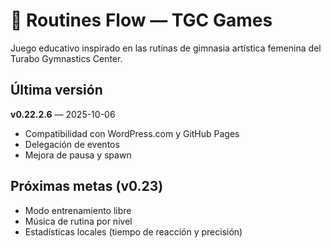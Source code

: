# 🏅 Routines Flow — TGC Games

Juego educativo inspirado en las rutinas de gimnasia artística femenina del Turabo Gymnastics Center.

## Última versión
**v0.22.2.6** — 2025-10-06  
- Compatibilidad con WordPress.com y GitHub Pages  
- Delegación de eventos  
- Mejora de pausa y spawn

## Próximas metas (v0.23)
- Modo entrenamiento libre  
- Música de rutina por nivel  
- Estadísticas locales (tiempo de reacción y precisión)
